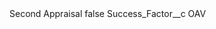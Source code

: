 <?xml version="1.0" encoding="UTF-8"?>
<CustomMetadata xmlns="http://soap.sforce.com/2006/04/metadata" xmlns:xsi="http://www.w3.org/2001/XMLSchema-instance" xmlns:xsd="http://www.w3.org/2001/XMLSchema">
    <label>Second Appraisal</label>
    <protected>false</protected>
    <values>
        <field>Success_Factor__c</field>
        <value xsi:type="xsd:string">OAV</value>
    </values>
</CustomMetadata>
